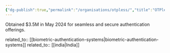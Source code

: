 ```yaml
---
{"dg-publish":true,"permalink":"/organisations/otpless/","title":"OTPless"}
---
```



Obtained $3.5M in May 2024 for seamless and secure authentication offerings.

related_to:: [[biometric-authentication-systems\|biometric-authentication-systems]]
related_to:: [[india\|India]]

